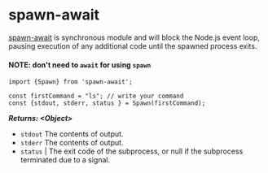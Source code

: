 # spawn-await

[spawn-await](https://github.com/myas92/spawn-await) is synchronous module and will block the Node.js event loop, pausing execution of any additional code until the spawned process exits.

#### NOTE: don't need to `await` for using `spawn`

```
import {Spawn} from 'spawn-await'; 
  
const firstCommand = "ls"; // write your command
const {stdout, stderr, status } = Spawn(firstCommand);
```

***Returns: \<Object\>***

- `stdout` <string> The contents of output.
- `stderr` <string> The contents of output.
- `status` <number> | <null> The exit code of the subprocess, or null if the subprocess terminated due to a signal.
